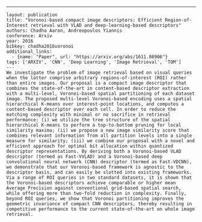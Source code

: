 ---
    layout: publication
    title: "Voronoi-based compact image descriptors: Efficient Region-of-Interest retrieval with VLAD and deep-learning-based descriptors"
    authors: Chadha Aaron, Andreopoulos Yiannis
    conference: Arxiv
    year: 2016
    bibkey: chadha2016voronoi
    additional_links:
      - {name: "Paper", url: "https://arxiv.org/abs/1611.08906"}
    tags: ['ARXIV', 'CNN', 'Deep Learning', 'Image Retrieval', 'TOM']
    ---
    We investigate the problem of image retrieval based on visual queries when the latter comprise arbitrary regions-of-interest (ROI) rather than entire images. Our proposal is a compact image descriptor that combines the state-of-the-art in content-based descriptor extraction with a multi-level, Voronoi-based spatial partitioning of each dataset image. The proposed multi-level Voronoi-based encoding uses a spatial hierarchical K-means over interest-point locations, and computes a content-based descriptor over each cell. In order to reduce the matching complexity with minimal or no sacrifice in retrieval performance: (i) we utilize the tree structure of the spatial hierarchical K-means to perform a top-to-bottom pruning for local similarity maxima; (ii) we propose a new image similarity score that combines relevant information from all partition levels into a single measure for similarity; (iii) we combine our proposal with a novel and efficient approach for optimal bit allocation within quantized descriptor representations. By deriving both a Voronoi-based VLAD descriptor (termed as Fast-VVLAD) and a Voronoi-based deep convolutional neural network (CNN) descriptor (termed as Fast-VDCNN), we demonstrate that our Voronoi-based framework is agnostic to the descriptor basis, and can easily be slotted into existing frameworks. Via a range of ROI queries in two standard datasets, it is shown that the Voronoi-based descriptors achieve comparable or higher mean Average Precision against conventional grid-based spatial search, while offering more than two-fold reduction in complexity. Finally, beyond ROI queries, we show that Voronoi partitioning improves the geometric invariance of compact CNN descriptors, thereby resulting in competitive performance to the current state-of-the-art on whole image retrieval.